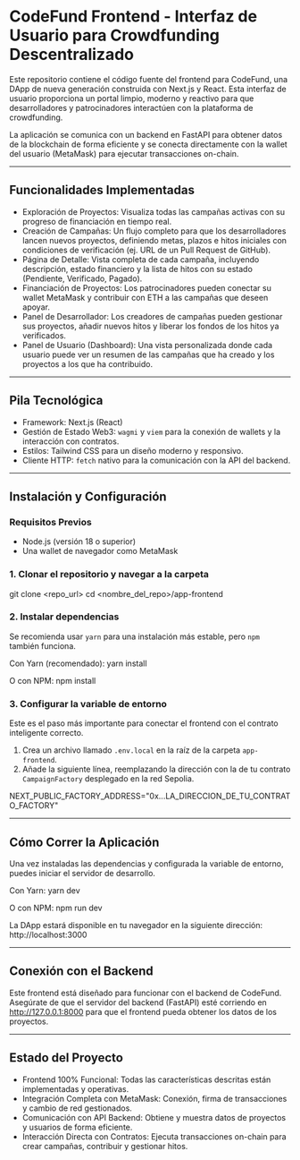 # CodeFund Frontend - Interfaz de Usuario para Crowdfunding Descentralizado

Este repositorio contiene el código fuente del frontend para CodeFund, una DApp de nueva generación construida con Next.js y React. Esta interfaz de usuario proporciona un portal limpio, moderno y reactivo para que desarrolladores y patrocinadores interactúen con la plataforma de crowdfunding.

La aplicación se comunica con un backend en FastAPI para obtener datos de la blockchain de forma eficiente y se conecta directamente con la wallet del usuario (MetaMask) para ejecutar transacciones on-chain.

---

## Funcionalidades Implementadas

- Exploración de Proyectos: Visualiza todas las campañas activas con su progreso de financiación en tiempo real.
- Creación de Campañas: Un flujo completo para que los desarrolladores lancen nuevos proyectos, definiendo metas, plazos e hitos iniciales con condiciones de verificación (ej. URL de un Pull Request de GitHub).
- Página de Detalle: Vista completa de cada campaña, incluyendo descripción, estado financiero y la lista de hitos con su estado (Pendiente, Verificado, Pagado).
- Financiación de Proyectos: Los patrocinadores pueden conectar su wallet MetaMask y contribuir con ETH a las campañas que deseen apoyar.
- Panel de Desarrollador: Los creadores de campañas pueden gestionar sus proyectos, añadir nuevos hitos y liberar los fondos de los hitos ya verificados.
- Panel de Usuario (Dashboard): Una vista personalizada donde cada usuario puede ver un resumen de las campañas que ha creado y los proyectos a los que ha contribuido.

---

## Pila Tecnológica

- Framework: Next.js (React)
- Gestión de Estado Web3: `wagmi` y `viem` para la conexión de wallets y la interacción con contratos.
- Estilos: Tailwind CSS para un diseño moderno y responsivo.
- Cliente HTTP: `fetch` nativo para la comunicación con la API del backend.

---

## Instalación y Configuración

### Requisitos Previos

- Node.js (versión 18 o superior)
- Una wallet de navegador como MetaMask

### 1. Clonar el repositorio y navegar a la carpeta

git clone <repo_url>
cd <nombre_del_repo>/app-frontend

### 2. Instalar dependencias

Se recomienda usar `yarn` para una instalación más estable, pero `npm` también funciona.

Con Yarn (recomendado):
yarn install

O con NPM:
npm install

### 3. Configurar la variable de entorno

Este es el paso más importante para conectar el frontend con el contrato inteligente correcto.

1. Crea un archivo llamado `.env.local` en la raíz de la carpeta `app-frontend`.
2. Añade la siguiente línea, reemplazando la dirección con la de tu contrato `CampaignFactory` desplegado en la red Sepolia.

NEXT_PUBLIC_FACTORY_ADDRESS="0x...LA_DIRECCION_DE_TU_CONTRATO_FACTORY"

---

## Cómo Correr la Aplicación

Una vez instaladas las dependencias y configurada la variable de entorno, puedes iniciar el servidor de desarrollo.

Con Yarn:
yarn dev

O con NPM:
npm run dev

La DApp estará disponible en tu navegador en la siguiente dirección: http://localhost:3000

---

## Conexión con el Backend

Este frontend está diseñado para funcionar con el backend de CodeFund. Asegúrate de que el servidor del backend (FastAPI) esté corriendo en http://127.0.0.1:8000 para que el frontend pueda obtener los datos de los proyectos.

---

## Estado del Proyecto

- Frontend 100% Funcional: Todas las características descritas están implementadas y operativas.
- Integración Completa con MetaMask: Conexión, firma de transacciones y cambio de red gestionados.
- Comunicación con API Backend: Obtiene y muestra datos de proyectos y usuarios de forma eficiente.
- Interacción Directa con Contratos: Ejecuta transacciones on-chain para crear campañas, contribuir y gestionar hitos.
